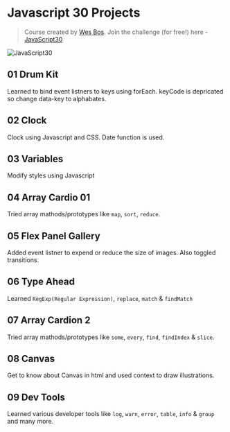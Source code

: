 # Javascript 30 Projects

> Course created by [Wes Bos](https://github.com/wesbos). Join the challenge (for free!) here - [JavaScript30](https://javascript30.com/account)

<img src="https://javascript30.com/images/JS3-social-share.png" style="max-width:100%" alt="JavaScript30" />

## 01 Drum Kit

Learned to bind event listners to keys using forEach.
keyCode is depricated so change data-key to alphabates.

## 02 Clock

Clock using Javascript and CSS. Date function is used.

## 03 Variables

Modify styles using Javascript

## 04 Array Cardio 01

Tried array mathods/prototypes like `map`, `sort`, `reduce`.

## 05 Flex Panel Gallery

Added event listner to expend or reduce the size of images. Also toggled transitions.

## 06 Type Ahead

Learned `RegExp(Regular Expression)`, `replace`, `match` & `findMatch`

## 07 Array Cardion 2

Tried array mathods/prototypes like `some`, `every`, `find`, `findIndex` & `slice`.

## 08 Canvas

Get to know about Canvas in html and used context to draw illustrations.

## 09 Dev Tools

Learned various developer tools like `log`, `warn`, `error`, `table`, `info` & `group` and many more.
